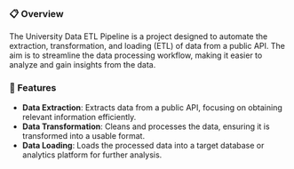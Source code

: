 ### 📋 Overview

The University Data ETL Pipeline is a project designed to automate the extraction, transformation, and loading (ETL) of data from a public API. The aim is to streamline the data processing workflow, making it easier to analyze and gain insights from the data.

### 🚀 Features

- **Data Extraction**: Extracts data from a public API, focusing on obtaining relevant information efficiently.
- **Data Transformation**: Cleans and processes the data, ensuring it is transformed into a usable format.
- **Data Loading**: Loads the processed data into a target database or analytics platform for further analysis.
